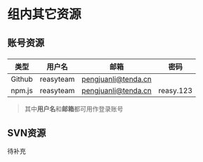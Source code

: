 # 组内其它资源

## 账号资源

### 

| 类型   | 用户名    | 邮箱                | 密码      |
| ------ | --------- | ------------------- | --------- |
| Github | reasyteam | pengjuanli@tenda.cn |           |
| npm.js | reasyteam | pengjuanli@tenda.cn | reasy.123 |

> 其中**用户名**和**邮箱**都可用作登录账号

## SVN资源

待补充

